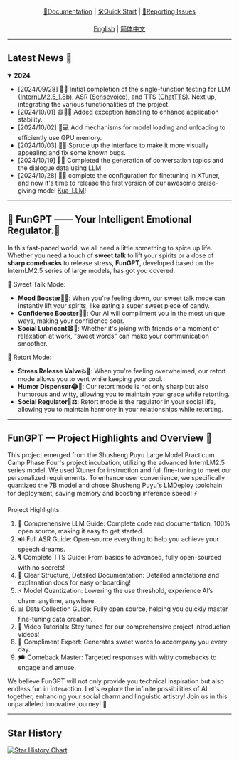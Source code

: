 <div align="center">
  <!-- <img src="Assets/image/FunGPT-logo.svg" width="450"/> -->

  [📘Documentation](https://github.com/Alannikos/FunGPT) |
  [🛠️Quick Start](https://github.com/Alannikos/FunGPT) |
  [🤔Reporting Issues](https://github.com/Alannikos/FunGPT/issues) 

  [English](README_en.md) | [简体中文](README_zh.md)
</div>

_____________________________________________________________________


## Latest News 🎉

<details open>
<summary><b>2024</b></summary>

- \[2024/09/28\] 👋👋 Initial completion of the single-function testing for LLM ([InternLM2.5_1.8b](https://huggingface.co/internlm/internlm2_5-1_8b-chat)), ASR ([Sensevoice](https://www.modelscope.cn/models/iic/sensevoicesmall)), and TTS ([ChatTTS](https://huggingface.co/2Noise/ChatTTS)). Next up, integrating the various functionalities of the project.
- \[2024/10/01\] 😄🐍✨ Added exception handling to enhance application stability.
- \[2024/10/02\] 🚀💻 Add mechanisms for model loading and unloading to efficiently use GPU memory.
- \[2024/10/03\] 🎨🐞 Spruce up the interface to make it more visually appealing and fix some known bugs.
- \[2024/10/19\] 🎉💬 Completed the generation of conversation topics and the dialogue data using LLM
- \[2024/10/28\] 🎈🥳 complete the configuration for finetuning in XTuner, and now it's time to release the first version of our awesome praise-giving model [Kua_LLM](https://modelscope.cn)!

</details>

_____________________________________________________________________


## 🌈 FunGPT —— Your Intelligent Emotional Regulator.🍹

In this fast-paced world, we all need a little something to spice up life. Whether you need a touch of **sweet talk** to lift your spirits or a dose of **sharp comebacks** to release stress, **FunGPT**, developed based on the InternLM2.5 series of large models, has got you covered.

🍬 Sweet Talk Mode:

- **Mood Booster🌟✨**: When you're feeling down, our sweet talk mode can instantly lift your spirits, like eating a super sweet piece of candy.
- **Confidence Booster💪🌈**: Our AI will compliment you in the most unique ways, making your confidence soar.
- **Social Lubricant😄🤝**: Whether it's joking with friends or a moment of relaxation at work, "sweet words" can make your communication smoother.

🔪 Retort Mode:

- **Stress Release Valve💥😤**: When you're feeling overwhelmed, our retort mode allows you to vent while keeping your cool.
- **Humor Dispenser😂👅**: Our retort mode is not only sharp but also humorous and witty, allowing you to maintain your grace while retorting.
- **Social Regulator🤝⚖️**: Retort mode is the regulator in your social life, allowing you to maintain harmony in your relationships while retorting.

_____________________________________________________________________

## FunGPT — Project Highlights and Overview 🌟

This project emerged from the Shusheng Puyu Large Model Practicum Camp Phase Four's project incubation, utilizing the advanced InternLM2.5 series model. We used Xtuner for instruction and full fine-tuning to meet our personalized requirements. To enhance user convenience, we specifically quantized the 7B model and chose Shusheng Puyu's LMDeploy toolchain for deployment, saving memory and boosting inference speed! ⚡

Project Highlights:

  1. 📖 Comprehensive LLM Guide: Complete code and documentation, 100% open source, making it easy to get started.
  2. 🔊 Full ASR Guide: Open-source everything to help you achieve your speech dreams.
  3. 🎙️ Complete TTS Guide: From basics to advanced, fully open-sourced with no secrets!
  4. 📂 Clear Structure, Detailed Documentation: Detailed annotations and explanation docs for easy onboarding!
  5. ⚡ Model Quantization: Lowering the use threshold, experience AI’s charm anytime, anywhere.
  6. 📊 Data Collection Guide: Fully open source, helping you quickly master fine-tuning data creation.
  7. 🎥 Video Tutorials: Stay tuned for our comprehensive project introduction videos!
  8. 🤗 Compliment Expert: Generates sweet words to accompany you every day.
  9. 🗯️ Comeback Master: Targeted responses with witty comebacks to engage and amuse.

We believe FunGPT will not only provide you technical inspiration but also endless fun in interaction. Let's explore the infinite possibilities of AI together, enhancing your social charm and linguistic artistry! Join us in this unparalleled innovative journey! 🌟
_____________________________________________________________________


## Star History

[![Star History Chart](https://api.star-history.com/svg?repos=Alannikos/FunGPT&type=Date)](https://star-history.com/#Alannikos/FunGPT&Date)
